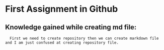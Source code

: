 # First Assignment in Github 

## Knowledge gained while creating md file:
    
      First we need to create repository then we can create markdown file and I am just confused at creating repository file. 



